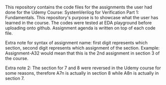 This repository contains the code files for the assignments the user had done for the Udemy Course: SystemVerilog for Verification Part 1: Fundamentals.
This repository's purpose is to showcase what the user has learned in the course.
The codes were tested at EDA playground before uploading onto github.
Assignment agenda is written on top of each code file.

Extra note for syntax of assignment name: first digit represents which section, second digit represents which assignment of the section.
Example: Assignment-A32 would mean that this is the 2nd assignment in section 3 of the course.

Extra note 2: The section for 7 and 8 were reversed in the Udemy course for some reasons, therefore A7n is actually in section 8 while A8n is actually in section 7.
